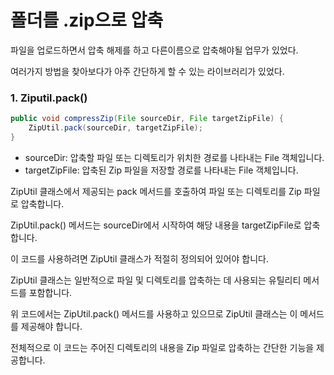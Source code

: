 # 폴더를 .zip으로 압축

파일을 업로드하면서 압축 해제를 하고 다른이름으로 압축해야될 업무가 있었다. 

여러가지 방법을 찾아보다가 아주 간단하게 할 수 있는 라이브러리가 있었다.

### 1. Ziputil.pack()

```java
public void compressZip(File sourceDir, File targetZipFile) {
    ZipUtil.pack(sourceDir, targetZipFile);
}
```

+ sourceDir: 압축할 파일 또는 디렉토리가 위치한 경로를 나타내는 File 객체입니다.
+ targetZipFile: 압축된 Zip 파일을 저장할 경로를 나타내는 File 객체입니다.

ZipUtil 클래스에서 제공되는 pack 메서드를 호출하여 파일 또는 디렉토리를 Zip 파일로 압축합니다. 

ZipUtil.pack() 메서드는 sourceDir에서 시작하여 해당 내용을 targetZipFile로 압축합니다.

이 코드를 사용하려면 ZipUtil 클래스가 적절히 정의되어 있어야 합니다. 

ZipUtil 클래스는 일반적으로 파일 및 디렉토리를 압축하는 데 사용되는 유틸리티 메서드를 포함합니다. 

위 코드에서는 ZipUtil.pack() 메서드를 사용하고 있으므로 ZipUtil 클래스는 이 메서드를 제공해야 합니다.

전체적으로 이 코드는 주어진 디렉토리의 내용을 Zip 파일로 압축하는 간단한 기능을 제공합니다.